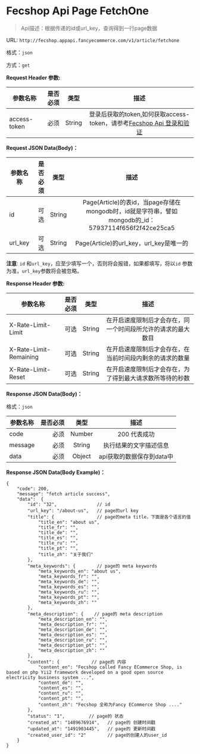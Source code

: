Fecshop Api Page FetchOne
=========================

> Api描述：根据传递的id或url_key，查询得到一行page数据


URL: `http://fecshop.appapi.fancyecommerce.com/v1/article/fetchone`

格式：`json`

方式：`get`

**Request Header 参数:**


| 参数名称        | 是否必须    |  类型       |  描述     |
| ----------------| -----:      | :----:      |:----:     |
| access-token    | 必须        |   String    | 登录后获取的token,如何获取access-token，请参考[Fecshop Api 登录和验证](fecshop-api-login-and-verification.md)|


**Request JSON Data(Body)：**

| 参数名称        | 是否必须    |  类型       |  描述     |
| ----------------| -----:      | :----:      |:----:     |
| id              | 可选        |   String    | Page(Article)的表id，当page存储在mongodb时，id就是字符串，譬如mongodb的_id：57937114f656f2f42ce25ca5|
| url_key         | 可选        |   String    | Page(Article)的url_key，url_key是唯一的|

**注意**: `id` 和`url_key`，应至少填写一个，否则将会报错，如果都填写，将以`id`
参数为准，`url_key`参数将会被忽略。

**Response Header 参数:**


| 参数名称                    | 是否必须    |  类型       |  描述     |
| ----------------------------| -----:      | :----:      |:----:     |
| X-Rate-Limit-Limit          | 可选        |   String    | 在开启速度限制后才会存在，同一个时间段所允许的请求的最大数目|
| X-Rate-Limit-Remaining      | 可选        |   String    | 在开启速度限制后才会存在，在当前时间段内剩余的请求的数量|
| X-Rate-Limit-Reset          | 可选        |   String    | 在开启速度限制后才会存在，为了得到最大请求数所等待的秒数|



**Response JSON Data(Body)：**

格式：`json`

| 参数名称        | 是否必须    |  类型       |  描述        |
| ----------------| -----:      | :----:      |:----:        | 
| code            | 必须        |   Number    | 200 代表成功 |
| message         | 必须        |   String    | 执行结果的文字描述信息  |
| data            | 必须        |   Object    | api获取的数据保存到data中  |

**Response JSON Data(Body Example)：**

```
{
    "code": 200,
    "message": "fetch article success",
    "data":  {
        "id": "32",               // id
        "url_key": "/about-us",   // page的url key
        "title": {                // page的meta title，下面是各个语言的值
            "title_en": "about us",
            "title_fr": "",
            "title_de": "",
            "title_es": "",
            "title_ru": "",
            "title_pt": "",
            "title_zh": "关于我们"
        },
        "meta_keywords": {        // page的 meta keywords
            "meta_keywords_en": "about us",
            "meta_keywords_fr": "",
            "meta_keywords_de": "",
            "meta_keywords_es": "",
            "meta_keywords_ru": "",
            "meta_keywords_pt": "",
            "meta_keywords_zh": ""
        },
        "meta_description": {    // page的 meta description
            "meta_description_en": "",
            "meta_description_fr": "",
            "meta_description_de": "",
            "meta_description_es": "",
            "meta_description_ru": "",
            "meta_description_pt": "",
            "meta_description_zh": ""
        },
        "content": {            // page的 内容
            "content_en": "Fecshop called Fancy ECommerce Shop, is based on php Yii2 framework developed on a good open source electricity business system ...",
            "content_de": "",
            "content_es": "",
            "content_ru": "",
            "content_pt": "",
            "content_zh": "Fecshop 全称为Fancy ECommerce Shop ...."
        },
        "status": "1",         // page的 状态
        "created_at": "1489676914",   // page的 创建时间戳
        "updated_at": "1491903445",   // page的 更新时间戳
        "created_user_id": "2"        // page的创建人的user_id
    }
}

```